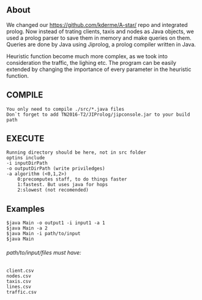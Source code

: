 ## About
We changed our https://github.com/kderme/A-star/ repo and integrated prolog.
Now instead of trating clients, taxis and nodes as Java objects, we used a prolog parser to 
save them in memory and make queries on them. Queries are done by Java using Jiprolog, a prolog compiler written in Java.

Heuristic function become much more complex, as we took into consideration the traffic, the lighing etc. The program can be easily extended by changing the importance of every parameter in the heuristic function.

## COMPILE
	You only need to compile ./src/*.java files
	Don`t forget to add TN2016-T2/JIProlog/jipconsole.jar to your build path
	
## EXECUTE
	Running directory should be here, not in src folder
	optins include
	-i inputDirPath
	-o outputDirPath (write priviledges)
	-a algorithm (<0,1,2>)
		0:precomputes staff, to do things faster
		1:fastest. But uses java for hops
		2:slowest (not recomended)

## Examples
	$java Main -o output1 -i input1 -a 1
	$java Main -a 2
	$java Main -i path/to/input
	$java Main

###### path/to/input/files must have:
	client.csv
	nodes.csv
	taxis.csv
	lines.csv
	traffic.csv
